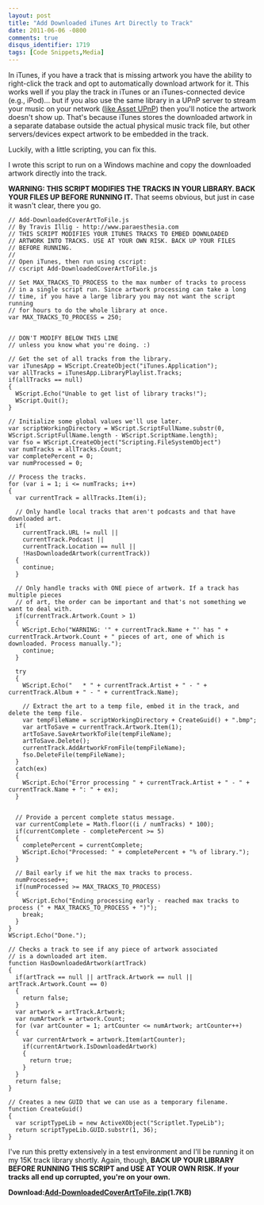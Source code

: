 ```yaml
---
layout: post
title: "Add Downloaded iTunes Art Directly to Track"
date: 2011-06-06 -0800
comments: true
disqus_identifier: 1719
tags: [Code Snippets,Media]
---
```

In iTunes, if you have a track that is missing artwork you have the
ability to right-click the track and opt to automatically download
artwork for it. This works well if you play the track in iTunes or an
iTunes-connected device (e.g., iPod)... but if you also use the same
library in a UPnP server to stream your music on your network ([like
Asset
UPnP](/archive/2009/08/11/stream-more-music-from-windows-home-server-with-asset-upnp.aspx))
then you'll notice the artwork doesn't show up. That's because iTunes
stores the downloaded artwork in a separate database outside the actual
physical music track file, but other servers/devices expect artwork to
be embedded in the track.

Luckily, with a little scripting, you can fix this.

I wrote this script to run on a Windows machine and copy the downloaded
artwork directly into the track.

**WARNING: THIS SCRIPT MODIFIES THE TRACKS IN YOUR LIBRARY. BACK YOUR
FILES UP BEFORE RUNNING IT.** That seems obvious, but just in case it
wasn't clear, there you go.

    // Add-DownloadedCoverArtToFile.js
    // By Travis Illig - http://www.paraesthesia.com
    // THIS SCRIPT MODIFIES YOUR ITUNES TRACKS TO EMBED DOWNLOADED
    // ARTWORK INTO TRACKS. USE AT YOUR OWN RISK. BACK UP YOUR FILES
    // BEFORE RUNNING.
    //
    // Open iTunes, then run using cscript:
    // cscript Add-DownloadedCoverArtToFile.js

    // Set MAX_TRACKS_TO_PROCESS to the max number of tracks to process
    // in a single script run. Since artwork processing can take a long
    // time, if you have a large library you may not want the script running
    // for hours to do the whole library at once.
    var MAX_TRACKS_TO_PROCESS = 250;


    // DON'T MODIFY BELOW THIS LINE
    // unless you know what you're doing. :)

    // Get the set of all tracks from the library.
    var iTunesApp = WScript.CreateObject("iTunes.Application");
    var allTracks = iTunesApp.LibraryPlaylist.Tracks;
    if(allTracks == null)
    {
      WScript.Echo("Unable to get list of library tracks!");
      WScript.Quit();
    }

    // Initialize some global values we'll use later.
    var scriptWorkingDirectory = WScript.ScriptFullName.substr(0, WScript.ScriptFullName.length - WScript.ScriptName.length);
    var fso = WScript.CreateObject("Scripting.FileSystemObject")
    var numTracks = allTracks.Count;
    var completePercent = 0;
    var numProcessed = 0;

    // Process the tracks.
    for (var i = 1; i <= numTracks; i++) 
    {
      var currentTrack = allTracks.Item(i);
      
      // Only handle local tracks that aren't podcasts and that have downloaded art.
      if(
        currentTrack.URL != null ||
        currentTrack.Podcast ||
        currentTrack.Location == null ||
        !HasDownloadedArtwork(currentTrack))
      {
        continue;
      }
      
      // Only handle tracks with ONE piece of artwork. If a track has multiple pieces
      // of art, the order can be important and that's not something we want to deal with.
      if(currentTrack.Artwork.Count > 1)
      {
        WScript.Echo("WARNING: '" + currentTrack.Name + "' has " + currentTrack.Artwork.Count + " pieces of art, one of which is downloaded. Process manually.");
        continue;
      }

      try
      {
        WScript.Echo("   * " + currentTrack.Artist + " - " + currentTrack.Album + " - " + currentTrack.Name);

        // Extract the art to a temp file, embed it in the track, and delete the temp file.
        var tempFileName = scriptWorkingDirectory + CreateGuid() + ".bmp";
        var artToSave = currentTrack.Artwork.Item(1);
        artToSave.SaveArtworkToFile(tempFileName);
        artToSave.Delete();
        currentTrack.AddArtworkFromFile(tempFileName);
        fso.DeleteFile(tempFileName);
      }
      catch(ex)
      {
        WScript.Echo("Error processing " + currentTrack.Artist + " - " + currentTrack.Name + ": " + ex);
      }
        

      // Provide a percent complete status message.
      var currentComplete = Math.floor((i / numTracks) * 100);
      if(currentComplete - completePercent >= 5)
      {
        completePercent = currentComplete;
        WScript.Echo("Processed: " + completePercent + "% of library.");
      }
      
      // Bail early if we hit the max tracks to process.
      numProcessed++;
      if(numProcessed >= MAX_TRACKS_TO_PROCESS)
      {
        WScript.Echo("Ending processing early - reached max tracks to process (" + MAX_TRACKS_TO_PROCESS + ")");
        break;
      }
    }
    WScript.Echo("Done.");

    // Checks a track to see if any piece of artwork associated
    // is a downloaded art item.
    function HasDownloadedArtwork(artTrack)
    {
      if(artTrack == null || artTrack.Artwork == null || artTrack.Artwork.Count == 0)
      {
        return false;
      }
      var artwork = artTrack.Artwork;
      var numArtwork = artwork.Count;
      for (var artCounter = 1; artCounter <= numArtwork; artCounter++)
      {
        var currentArtwork = artwork.Item(artCounter);
        if(currentArtwork.IsDownloadedArtwork)
        {
          return true;
        }
      }
      return false;
    }

    // Creates a new GUID that we can use as a temporary filename.
    function CreateGuid()
    {
      var scriptTypeLib = new ActiveXObject("Scriptlet.TypeLib");
      return scriptTypeLib.GUID.substr(1, 36);
    }

I've run this pretty extensively in a test environment and I'll be
running it on my 15K track library shortly. Again, though, **BACK UP
YOUR LIBRARY BEFORE RUNNING THIS SCRIPT and USE AT YOUR OWN RISK. If
your tracks all end up corrupted, you're on your own.**

**Download:**[**Add-DownloadedCoverArtToFile.zip**](https://onedrive.live.com/redir?resid=C2CB832A5EC9B707!45335&authkey=!AP_5xIL2w-rWneI&ithint=file%2czip)**(1.7KB)**


